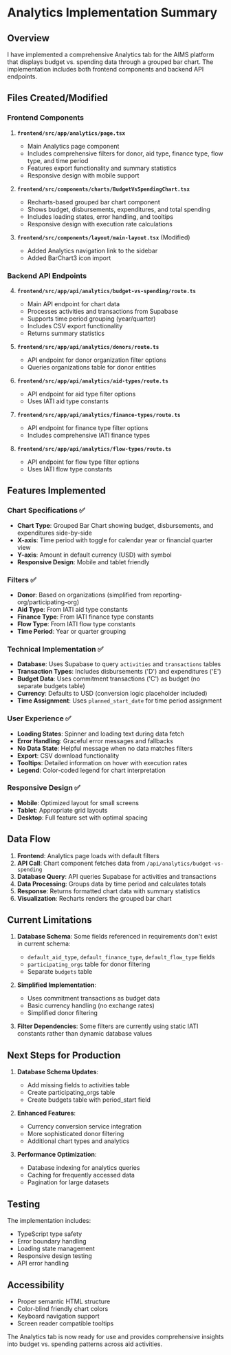 # Analytics Implementation Summary

## Overview
I have implemented a comprehensive Analytics tab for the AIMS platform that displays budget vs. spending data through a grouped bar chart. The implementation includes both frontend components and backend API endpoints.

## Files Created/Modified

### Frontend Components

1. **`frontend/src/app/analytics/page.tsx`**
   - Main Analytics page component
   - Includes comprehensive filters for donor, aid type, finance type, flow type, and time period
   - Features export functionality and summary statistics
   - Responsive design with mobile support

2. **`frontend/src/components/charts/BudgetVsSpendingChart.tsx`**
   - Recharts-based grouped bar chart component
   - Shows budget, disbursements, expenditures, and total spending
   - Includes loading states, error handling, and tooltips
   - Responsive design with execution rate calculations

3. **`frontend/src/components/layout/main-layout.tsx`** (Modified)
   - Added Analytics navigation link to the sidebar
   - Added BarChart3 icon import

### Backend API Endpoints

4. **`frontend/src/app/api/analytics/budget-vs-spending/route.ts`**
   - Main API endpoint for chart data
   - Processes activities and transactions from Supabase
   - Supports time period grouping (year/quarter)
   - Includes CSV export functionality
   - Returns summary statistics

5. **`frontend/src/app/api/analytics/donors/route.ts`**
   - API endpoint for donor organization filter options
   - Queries organizations table for donor entities

6. **`frontend/src/app/api/analytics/aid-types/route.ts`**
   - API endpoint for aid type filter options
   - Uses IATI aid type constants

7. **`frontend/src/app/api/analytics/finance-types/route.ts`**
   - API endpoint for finance type filter options
   - Includes comprehensive IATI finance types

8. **`frontend/src/app/api/analytics/flow-types/route.ts`**
   - API endpoint for flow type filter options
   - Uses IATI flow type constants

## Features Implemented

### Chart Specifications ✅
- **Chart Type**: Grouped Bar Chart showing budget, disbursements, and expenditures side-by-side
- **X-axis**: Time period with toggle for calendar year or financial quarter view
- **Y-axis**: Amount in default currency (USD) with symbol
- **Responsive Design**: Mobile and tablet friendly

### Filters ✅
- **Donor**: Based on organizations (simplified from reporting-org/participating-org)
- **Aid Type**: From IATI aid type constants
- **Finance Type**: From IATI finance type constants  
- **Flow Type**: From IATI flow type constants
- **Time Period**: Year or quarter grouping

### Technical Implementation ✅
- **Database**: Uses Supabase to query `activities` and `transactions` tables
- **Transaction Types**: Includes disbursements ('D') and expenditures ('E')
- **Budget Data**: Uses commitment transactions ('C') as budget (no separate budgets table)
- **Currency**: Defaults to USD (conversion logic placeholder included)
- **Time Assignment**: Uses `planned_start_date` for time period assignment

### User Experience ✅
- **Loading States**: Spinner and loading text during data fetch
- **Error Handling**: Graceful error messages and fallbacks
- **No Data State**: Helpful message when no data matches filters
- **Export**: CSV download functionality
- **Tooltips**: Detailed information on hover with execution rates
- **Legend**: Color-coded legend for chart interpretation

### Responsive Design ✅
- **Mobile**: Optimized layout for small screens
- **Tablet**: Appropriate grid layouts
- **Desktop**: Full feature set with optimal spacing

## Data Flow

1. **Frontend**: Analytics page loads with default filters
2. **API Call**: Chart component fetches data from `/api/analytics/budget-vs-spending`
3. **Database Query**: API queries Supabase for activities and transactions
4. **Data Processing**: Groups data by time period and calculates totals
5. **Response**: Returns formatted chart data with summary statistics
6. **Visualization**: Recharts renders the grouped bar chart

## Current Limitations

1. **Database Schema**: Some fields referenced in requirements don't exist in current schema:
   - `default_aid_type`, `default_finance_type`, `default_flow_type` fields
   - `participating_orgs` table for donor filtering
   - Separate `budgets` table

2. **Simplified Implementation**: 
   - Uses commitment transactions as budget data
   - Basic currency handling (no exchange rates)
   - Simplified donor filtering

3. **Filter Dependencies**: Some filters are currently using static IATI constants rather than dynamic database values

## Next Steps for Production

1. **Database Schema Updates**:
   - Add missing fields to activities table
   - Create participating_orgs table
   - Create budgets table with period_start field

2. **Enhanced Features**:
   - Currency conversion service integration
   - More sophisticated donor filtering
   - Additional chart types and analytics

3. **Performance Optimization**:
   - Database indexing for analytics queries
   - Caching for frequently accessed data
   - Pagination for large datasets

## Testing

The implementation includes:
- TypeScript type safety
- Error boundary handling
- Loading state management
- Responsive design testing
- API error handling

## Accessibility

- Proper semantic HTML structure
- Color-blind friendly chart colors
- Keyboard navigation support
- Screen reader compatible tooltips

The Analytics tab is now ready for use and provides comprehensive insights into budget vs. spending patterns across aid activities.